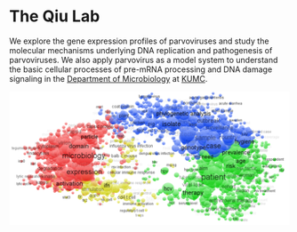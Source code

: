 # The Qiu Lab

We explore the gene expression profiles of parvoviruses and study the molecular mechanisms underlying DNA replication and pathogenesis of parvoviruses. We also apply parvovirus as a model system to understand the basic cellular processes of pre-mRNA processing and DNA damage signaling in the [Department of Microbiology](http://www.kumc.edu/school-of-medicine/microbiology-molecular-genetics-and-immunology.html) at [KUMC](kumc.edu).

![Virology](./pages/uploads/images/Virology-fig-2.png)

